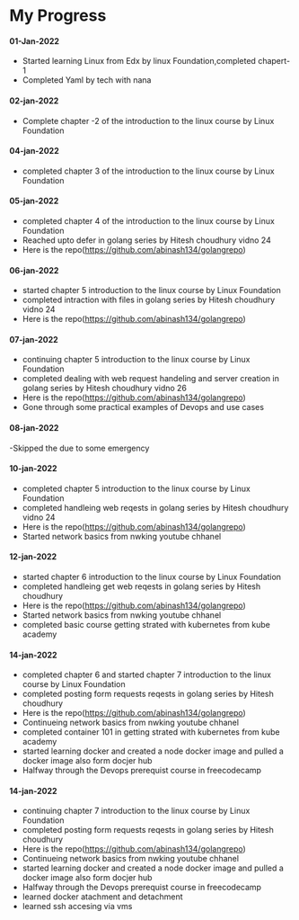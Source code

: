 # My Progress

#### 01-Jan-2022

- Started learning Linux from Edx by linux Foundation,completed chapert-1
- Completed Yaml by tech with nana

#### 02-jan-2022

- Complete chapter -2 of the introduction to the linux course by Linux Foundation

#### 04-jan-2022

- completed chapter 3 of the introduction to the linux course by Linux Foundation

#### 05-jan-2022

- completed chapter 4 of the introduction to the linux course by Linux Foundation
- Reached upto defer in golang series by Hitesh choudhury vidno 24
- Here is the repo(https://github.com/abinash134/golangrepo)

#### 06-jan-2022

- started chapter 5 introduction to the linux course by Linux Foundation
- completed intraction with files in golang series by Hitesh choudhury vidno 24
- Here is the repo(https://github.com/abinash134/golangrepo)

#### 07-jan-2022

- continuing chapter 5 introduction to the linux course by Linux Foundation
- completed dealing with web request handeling and server creation in golang series by Hitesh choudhury vidno 26
- Here is the repo(https://github.com/abinash134/golangrepo)
- Gone through some practical examples of Devops and use cases

#### 08-jan-2022

-Skipped the due to some emergency

#### 10-jan-2022

- completed chapter 5 introduction to the linux course by Linux Foundation
- completed handleing web reqests in golang series by Hitesh choudhury vidno 24
- Here is the repo(https://github.com/abinash134/golangrepo)
- Started network basics from nwking youtube chhanel

#### 12-jan-2022

- started chapter 6 introduction to the linux course by Linux Foundation
- completed handleing get web reqests in golang series by Hitesh choudhury
- Here is the repo(https://github.com/abinash134/golangrepo)
- Started network basics from nwking youtube chhanel
- completed basic course getting strated with kubernetes from kube academy

#### 14-jan-2022

- completed chapter 6 and started chapter 7 introduction to the linux course by Linux Foundation
- completed posting form requests reqests in golang series by Hitesh choudhury
- Here is the repo(https://github.com/abinash134/golangrepo)
- Continueing network basics from nwking youtube chhanel
- completed container 101 in getting strated with kubernetes from kube academy
- started learning docker and created a node docker image and pulled a docker image also form docjer hub
- Halfway through the Devops prerequist course in freecodecamp

#### 14-jan-2022

- continuing chapter 7 introduction to the linux course by Linux Foundation
- completed posting form requests reqests in golang series by Hitesh choudhury
- Here is the repo(https://github.com/abinash134/golangrepo)
- Continueing network basics from nwking youtube chhanel
- started learning docker and created a node docker image and pulled a docker image also form docjer hub
- Halfway through the Devops prerequist course in freecodecamp
- learned docker atachment and detachment
- learned ssh accesing via vms

